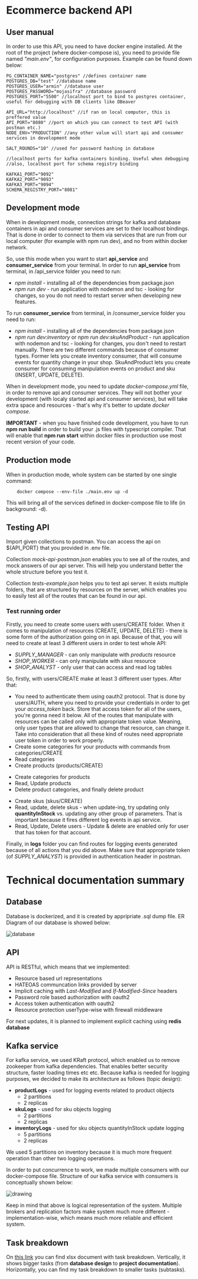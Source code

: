 # Ecommerce backend API

## User manual

In order to use this API, you need to have docker engine installed.
At the root of the project (where docker-compose is), you need to provide file named
*"main.env"*, for configuration purposes. Example can be found down below:

```
PG_CONTAINER_NAME="postgres" //defines container name
POSTGRES_DB="test" //database name
POSTGRES_USER="armin" //database user
POSTGRES_PASSWORD="mojasifra" //database password
POSTGRES_PORT="5500" //localhost port to bind to postgres container, useful for debugging with DB clients like DBeaver

API_URL="http://localhost" //if ran on local computer, this is preffered value
API_PORT="8080" //port on which you can connect to test API (with postman etc.)
NODE_ENV="PRODUCTION" //any other value will start api and consumer services in development mode

SALT_ROUNDS="10" //used for password hashing in database

//localhost ports for kafka containers binding. Useful when debugging
//also, localhost port for schema registry binding

KAFKA1_PORT="9092" 
KAFKA2_PORT="9093"
KAFKA3_PORT="9094"
SCHEMA_REGISTRY_PORT="8081"
```

## Development mode

When in development mode, connection strings for kafka and database containers in 
api and consumer services are set to their localhost bindings. That is done in order
to connect to them via services that are run from our local computer (for example with npm run dev), 
and no from within docker network.

So, use this mode when you want to start **api_service** and **consumer_service** from your terminal.
In order to run **api_service** from terminal, in /api_service folder you need to run:

* *npm install* - installing all of the dependencies from package.json
* *npm run dev* - run application with nodemon and tsc - looking for changes, so you do not need to restart server when developing new features.

To run **consumer_service** from terminal, in /consumer_service folder you need to run:

* *npm install* - installing all of the dependencies from package.json
* *npm run dev:inventory* or *npm run dev:skuAndProduct* - run application with nodemon and tsc - looking for changes, you don't need to restart manually. There are two different commands because of consumer types. Former lets you create inventory consumer, that will consume events for quantity change in your shop. SkuAndProduct lets you create consumer for consuming manipulation events on product and sku (INSERT, UPDATE, DELETE).

When in development mode, you need to update _docker-compose.yml_ file, in order to remove api and consumer 
services. They will not bother your development (with localy started api and consumer services), but will take extra space and resources - that's why it's better to update _docker compose_.

**IMPORTANT** - when you have finished code development, you have to run __npm run build__ in order to build your .js files with typescript compiler. That will enable that **npm run start** within docker files in production use most recent version of your code.

## Production mode
When in production mode, whole system can be started by one single command:

```
    docker compose --env-file ./main.env up -d
```

This will bring all of the services defined in docker-compose file to life (in background: -d).

## Testing API

Import given collections to postman. You can access the api on ${API_PORT} that you provided in .env file. 

Collection _mock-api-postman.json_ enables you to see all of the routes, and mock answers of our api server. This will help you understand better the whole structure before you test it.

Collection _tests-example.json_ helps you to test api server. It exists multiple folders, that are structured by 
resources on the server, which enables you to easily test all of the routes that can be found in our api.

### Test running order

Firstly, you need to create some users with users/CREATE folder. When it comes to manipulation of resources (CREATE, UPDATE, DELETE) - there is some form of the authorization going on in api. Because of that, you will need to create at least 3 different users in order to test whole API:

* *SUPPLY_MANAGER* - can only manipulate with *products* resource
* *SHOP_WORKER* - can only manipulate with *skus* resource
* *SHOP_ANALYST* - only user that can access and read log tables

So, firstly, with users/CREATE make at least 3 different user types. After that:
* You need to authenticate them using oauth2 protocol. That is done by users/AUTH, where you need to provide your credentials in order to get your *access_token* back. Store that access token for all of the users, you're gonna need it below. All of the routes that manipulate with resources can be called only with appropriate token value. Meaning, only user types that are allowed to change that resource, can change it. Take into consideration that all these kind of routes need appropriate user token in order to work properly.
* Create some categories for your products with commands from categories/CREATE
* Read categories
* Create products (products/CREATE)
+ Create categories for products
+ Read, Update products
+ Delete product categories, and finally delete product
* Create skus (skus/CREATE)
* Read, update, delete skus - when update-ing, try updating only **quantityInStock** vs. updating any other group of parameters. That is important because it fires different log events in api service.
* Read, Update, Delete users - Update & delete are enabled only for user that has token for that account.

Finally, in **logs** folder you can find routes for logging events generated because of all actions that you did above. Make sure that appropriate token (of *SUPPLY_ANALYST*) is provided in authentication header in postman.


# Technical documentation summary

## Database 

Database is dockerized, and it is created by appripriate .sql dump file. ER Diagram of our database is showed below:

![database](https://github.com/PetrovicArmin/ecommerce-backend/assets/89392479/1aebde47-8a30-47a8-b790-a9b01e224506)

## API

API is RESTful, which means that we implemented:

* Resource based url representations
* HATEOAS communcation links provided by server
* Implicit caching with *Last-Modified* and *If-Modified-Since* headers
* Password role based authorization with oauth2
* Access token authentication with oauth2
* Resource protection userType-wise with firewall middleware

For next updates, it is planned to implement explicit caching using **redis database**

## Kafka service

For kafka service, we used KRaft protocol, which enabled us to remove zookeeper from kafka dependencies. That enables better security structure, faster loading times etc etc. Because kafka is needed for logging purposes, we decided to make its architecture as follows (topic design):

* **productLogs** - used for logging events related to product objects
    * 2 partitions
    * 2 replicas
* **skuLogs** - used for sku objects logging
    * 2 partitions 
    * 2 replicas
* **inventoryLogs** - used for sku objects quantityInStock update logging
    * 5 partitions
    * 2 replicas

We used 5 partitions on inventory because it is much more frequent operation than other two logging operations.

In order to put concurrence to work, we made multiple consumers with our docker-compose file. Structure of our kafka service with consumers is conceptually shown below:

![drawing](https://github.com/PetrovicArmin/ecommerce-backend/assets/89392479/6e7f175a-0a88-4dbc-acc5-7d2ea1240c36)


Keep in mind that above is logical representation of the system. Multiple brokers and replication factors make system much more different - implementation-wise, which means much more reliable and efficient system.

## Task breakdown

On [this link](https://etfunsa-my.sharepoint.com/:x:/g/personal/apetrovic1_etf_unsa_ba/ESI0qwYt4oJAuI480CoTUn4Bgk1uaw3atzhr2iDJs420-A?e=JJqiz0) you can find xlsx document with task breakdown. Vertically, it shows bigger tasks (from **database design** to **project documentation**). Horizontally, you can find my task breakdown to smaller tasks (subtasks). 

